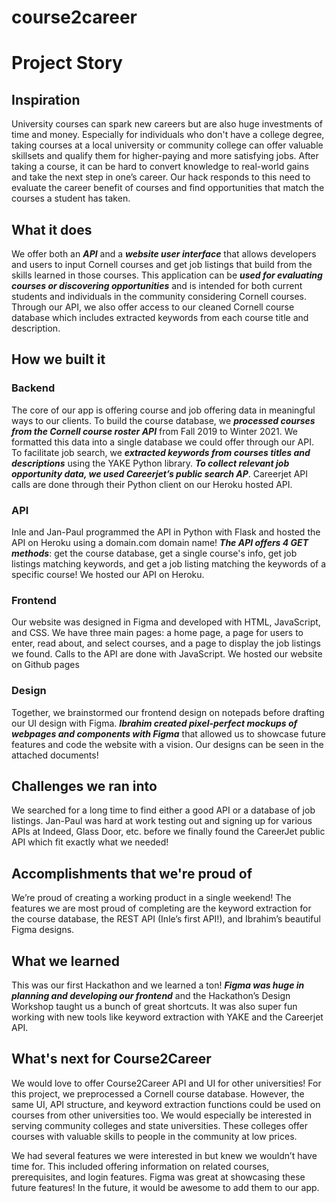 # course2career


# Project Story
## Inspiration
University courses can spark new careers but are also huge investments of time and money. Especially for individuals who don't have a college degree, taking courses at a local university or community college can offer valuable skillsets and qualify them for higher-paying and more satisfying jobs. After taking a course, it can be hard to convert knowledge to real-world gains and take the next step in one’s career. Our hack responds to this need to evaluate the career benefit of courses and find opportunities that match the courses a student has taken.

## What it does
We offer both an _**API**_ and a _**website user interface**_ that allows developers and users to input Cornell courses and get job listings that build from the skills learned in those courses. This application can be _**used for evaluating courses or discovering opportunities**_ and is intended for both current students and individuals in the community considering Cornell courses. Through our API, we also offer access to our cleaned Cornell course database which includes extracted keywords from each course title and description.

## How we built it
### Backend
The core of our app is offering course and job offering data in meaningful ways to our clients. To build the course database, we _**processed courses from the Cornell course roster API**_ from Fall 2019 to Winter 2021. We formatted this data into a single database we could offer through our API. To facilitate job search, we _**extracted keywords from courses titles and descriptions**_ using the YAKE Python library. _**To collect relevant job opportunity data, we used Careerjet’s public search AP**_. Careerjet API calls are done through their Python client on our Heroku hosted API. 

### API
Inle and Jan-Paul programmed the API in Python with Flask and hosted the API on Heroku using a domain.com domain name! _**The API offers 4 GET methods**_: get the course database, get a single course's info, get job listings matching keywords, and get a job listing matching the keywords of a specific course! We hosted our API on Heroku. 

### Frontend
Our website was designed in Figma and developed with HTML, JavaScript, and CSS. We have three main pages: a home page, a page for users to enter, read about, and select courses, and a page to display the job listings we found. Calls to the API are done with JavaScript. We hosted our website on Github pages

### Design
Together, we brainstormed our frontend design on notepads before drafting our UI design with Figma. _**Ibrahim created pixel-perfect mockups of webpages and components with Figma**_ that allowed us to showcase future features and code the website with a vision. Our designs can be seen in the attached documents!

## Challenges we ran into
We searched for a long time to find either a good API or a database of job listings. Jan-Paul was hard at work testing out and signing up for various APIs at Indeed, Glass Door, etc. before we finally found the CareerJet public API which fit exactly what we needed!

## Accomplishments that we're proud of
We’re proud of creating a working product in a single weekend! The features we are most proud of completing are the keyword extraction for the course database, the REST API (Inle’s first API!), and Ibrahim’s beautiful Figma designs.

## What we learned
This was our first Hackathon and we learned a ton! _**Figma was huge in planning and developing our frontend**_ and the Hackathon’s Design Workshop taught us a bunch of great shortcuts. It was also super fun working with new tools like keyword extraction with YAKE and the Careerjet API.

## What's next for Course2Career
We would love to offer Course2Career API and UI for other universities! For this project, we preprocessed a Cornell course database. However, the same UI, API structure, and keyword extraction functions could be used on courses from other universities too. We would especially be interested in serving community colleges and state universities. These colleges offer courses with valuable skills to people in the community at low prices.

We had several features we were interested in but knew we wouldn’t have time for. This included offering information on related courses, prerequisites, and login features. Figma was great at showcasing these future features! In the future, it would be awesome to add them to our app.
